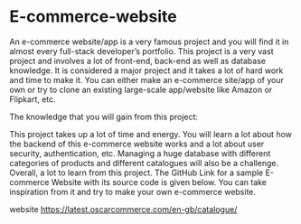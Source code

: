 # E-commerce-website

An e-commerce website/app is a very famous project and you will find it in almost every full-stack developer’s portfolio. This project is a very vast project and involves a lot of front-end, back-end as well as database knowledge. It is considered a major project and it takes a lot of hard work and time to make it. You can either make an e-commerce site/app of your own or try to clone an existing large-scale app/website like Amazon or Flipkart, etc. 

The knowledge that you will gain from this project:

This project takes up a lot of time and energy. You will learn a lot about how the backend of this e-commerce website works and a lot about user security, authentication, etc. Managing a huge database with different categories of products and different catalogues will also be a challenge. Overall, a lot to learn from this project. The GitHub Link for a sample E-commerce Website with its source code is given below. You can take inspiration from it and try to make your own e-commerce website.

website https://latest.oscarcommerce.com/en-gb/catalogue/
